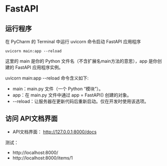 # FastAPI

## 运行程序

在 PyCharm 的 Terminal 中运行 uvicorn 命令启动 FastAPI 应用程序

```shell
uvicorn main:app --reload
```

这里的 main 是你的 Python 文件名（不含扩展名main方法的意思），app 是你创建的 FastAPI 应用程序实例。

uvicorn main:app --reload 命令含义如下:

* main：main.py 文件（一个 Python “模块”）。
* app：在 main.py 文件中通过 app = FastAPI() 创建的对象。
* --reload：让服务器在更新代码后重新启动。仅在开发时使用该选项。

## 访问 API文档界面

* API文档界面： http://127.0.0.1:8000/docs

测试：

* http://localhost:8000/
* http://localhost:8000/items/1